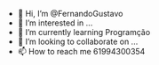 - 👋 Hi, I’m @FernandoGustavo
- 👀 I’m interested in ...
- 🌱 I’m currently learning  Programção
- 💞️ I’m looking to collaborate on ...
- 📫 How to reach me  61994300354

<!---
FernandoGustavo/FernandoGustavo is a ✨ special ✨ repository because its `README.md` (this file) appears on your GitHub profile.
You can click the Preview link to take a look at your changes.
--->
